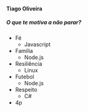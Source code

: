 


#### Tiago Oliveira 

##### O que te motiva a não parar?

- Fé
    - Javascript
- Família
    - Node.js
- Resiliência
    - Linux
- Futebol
    - Node.js 
- Respeito
    - C#
- 4p
